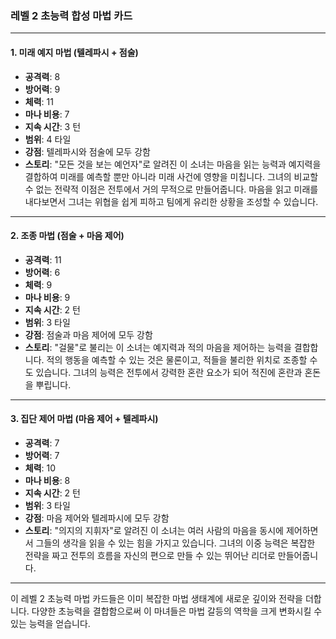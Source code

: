 ### 레벨 2 초능력 합성 마법 카드

---

#### 1. 미래 예지 마법 (텔레파시 + 점술)

- **공격력**: 8
- **방어력**: 9
- **체력**: 11
- **마나 비용**: 7
- **지속 시간**: 3 턴
- **범위**: 4 타일
- **강점**: 텔레파시와 점술에 모두 강함
- **스토리**: "모든 것을 보는 예언자"로 알려진 이 소녀는 마음을 읽는 능력과 예지력을 결합하여 미래를 예측할 뿐만 아니라 미래 사건에 영향을 미칩니다. 그녀의 비교할 수 없는 전략적 이점은 전투에서 거의 무적으로 만들어줍니다. 마음을 읽고 미래를 내다보면서 그녀는 위협을 쉽게 피하고 팀에게 유리한 상황을 조성할 수 있습니다.

---

#### 2. 조종 마법 (점술 + 마음 제어)

- **공격력**: 11
- **방어력**: 6
- **체력**: 9
- **마나 비용**: 9
- **지속 시간**: 2 턴
- **범위**: 3 타일
- **강점**: 점술과 마음 제어에 모두 강함
- **스토리**: "걸물"로 불리는 이 소녀는 예지력과 적의 마음을 제어하는 능력을 결합합니다. 적의 행동을 예측할 수 있는 것은 물론이고, 적들을 불리한 위치로 조종할 수도 있습니다. 그녀의 능력은 전투에서 강력한 혼란 요소가 되어 적진에 혼란과 혼돈을 뿌립니다.

---

#### 3. 집단 제어 마법 (마음 제어 + 텔레파시)

- **공격력**: 7
- **방어력**: 7
- **체력**: 10
- **마나 비용**: 8
- **지속 시간**: 2 턴
- **범위**: 3 타일
- **강점**: 마음 제어와 텔레파시에 모두 강함
- **스토리**: "의지의 지휘자"로 알려진 이 소녀는 여러 사람의 마음을 동시에 제어하면서 그들의 생각을 읽을 수 있는 힘을 가지고 있습니다. 그녀의 이중 능력은 복잡한 전략을 짜고 전투의 흐름을 자신의 편으로 만들 수 있는 뛰어난 리더로 만들어줍니다.

---

이 레벨 2 초능력 마법 카드들은 이미 복잡한 마법 생태계에 새로운 깊이와 전략을 더합니다. 다양한 초능력을 결합함으로써 이 마녀들은 마법 갈등의 역학을 크게 변화시킬 수 있는 능력을 얻습니다.